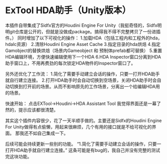# ExTool HDA助手（Unity版本）
本插件自带集成了Sidfx官方的Houdini Engine For Unity（我挺奇怪的，Sidfx明明git仓库是公开的，但就是没做成package。搞得我不得不完整拷贝了一份进插件。）
同时增加了以下可视化的操作：
1.加载HDA（包括工程内和工程外的hda，hdalc资源）
2.清除Houdini Engine Asset Cache
3.指定目录的hda烘焙
4.指定Gamobject的替换烘焙（场景内Gameobject 和 预制体prefab都可替换）
5.重置HDA编辑环境，方便快速编辑使用下一个HDA
6.HDA Inspector窗口分离到HDA助手窗口上，不用再费劲的每次锁定HDA物件的Inspector窗口了。

另外还优化了工作流：
1.简化了需要手动建立会话的操作，只要一打开HDA助手就自行建立连接。
2.打开HDA助手时会自动切换到空场景，关闭HDA助手时会自动切换到打开前的场景。从而不影响原先的工作场景，分离出一个给编辑HDA用的场景。

快速开始：
点击EXTool->Houdini->HDA Assistant Tool
我觉得界面还是一幕了然的，提示应该都很清楚。


其实这个插件内容很少，花了一天半顺手做的。主要还是Sidfx的Houdini Engine For Unity做得有点偷懒，用起来很麻烦，几个有用的接口就是不给可视化的界面。
那我还不如自己集成一下。

后续可能会持续更新一些别的功能。
“1.简化了需要手动建立会话的操作，只要一打开HDA助手就自行建立连接。” 这条可能是有bug的，我自己并没有完整的测试完这块功能。
